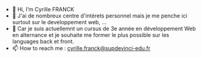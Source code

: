 - 👋 Hi, I’m Cyrille FRANCK
- 👀 J'ai de nombreux centre d'intérets personnel mais je me penche ici surtout sur le developpement web, ...
- 🌱 Car je suis actuellemnt un cursus de 3e année en développement Web en alternance et je souhaite me former le plus possible sur les languages back et front.
- 📫 How to reach me : cyrille.franck@supdevinci-edu.fr

<!---
cfrancksupdevinci/cfrancksupdevinci is a ✨ special ✨ repository because its `README.md` (this file) appears on your GitHub profile.
You can click the Preview link to take a look at your changes.
--->
